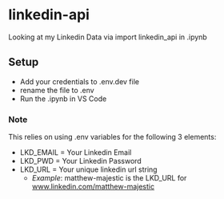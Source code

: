 # linkedin-api
Looking at my Linkedin Data via import linkedin_api in .ipynb

## Setup
- Add your credentials to .env.dev file
- rename the file to .env
- Run the .ipynb in VS Code

### Note
This relies on using .env variables for the following 3 elements:
- LKD_EMAIL = Your Linkedin Email
- LKD_PWD = Your Linkedin Password
- LKD_URL = Your unique linkedin url string 
    - *Example*: matthew-majestic is the LKD_URL for www.linkedin.com/matthew-majestic
